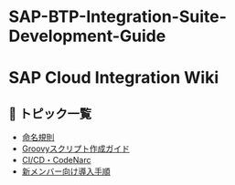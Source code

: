 # SAP-BTP-Integration-Suite-Development-Guide

# SAP Cloud Integration Wiki

## 🚀 トピック一覧
- [命名規則](https://github.com/nyamunyamunyamunyamura/SAP-BTP-Integration-Suite-Development-Guide/blob/main/wiki/Naming-Convention.md)
- [Groovyスクリプト作成ガイド](Groovy-Guidelines.md)
- [CI/CD・CodeNarc](CI-CD-CodeNarc.md)
- [新メンバー向け導入手順](https://github.com/nyamunyamunyamunyamura/SAP-BTP-Integration-Suite-Development-Guide/blob/main/wiki/Developer-Onboarding.md)
